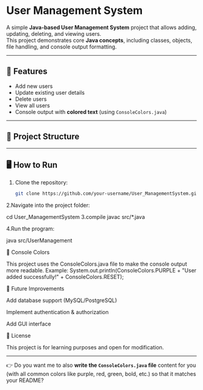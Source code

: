 # User Management System

A simple **Java-based User Management System** project that allows adding, updating, deleting, and viewing users.  
This project demonstrates core **Java concepts**, including classes, objects, file handling, and console output formatting.

---

## 🚀 Features
- Add new users  
- Update existing user details  
- Delete users  
- View all users  
- Console output with **colored text** (using `ConsoleColors.java`)  

---

## 📂 Project Structure

---

## 🖥️ How to Run
1. Clone the repository:
   ```bash
   git clone https://github.com/your-username/User_ManagementSystem.git

2.Navigate into the project folder:

cd User_ManagementSystem
3.compile
javac src/*.java

4.Run the program:

java src/UserManagement

🎨 Console Colors

This project uses the ConsoleColors.java file to make the console output more readable.
Example:
System.out.println(ConsoleColors.PURPLE + "User added successfully!" + ConsoleColors.RESET);

📖 Future Improvements

Add database support (MySQL/PostgreSQL)

Implement authentication & authorization

Add GUI interface

📜 License

This project is for learning purposes and open for modification.

---

👉 Do you want me to also **write the `ConsoleColors.java` file** content for you (with all common colors like purple, red, green, bold, etc.) so that it matches your README?


